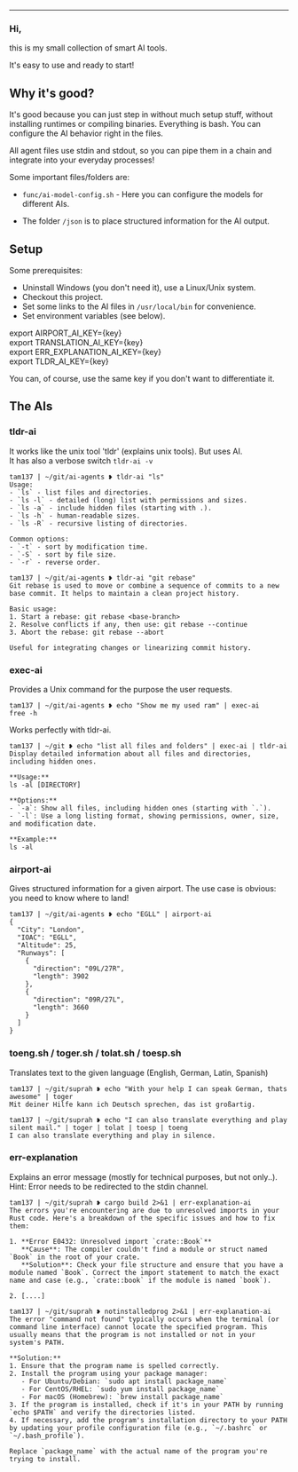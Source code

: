 ___

### Hi,
this is my small collection of smart AI tools.

It's easy to use and ready to start!

## Why it's good?

It's good because you can just step in without much setup stuff, without installing runtimes or compiling binaries. Everything is bash. You can configure the AI behavior right in the files.

All agent files use stdin and stdout, so you can pipe them in a chain and integrate into your everyday processes!

Some important files/folders are:

* ```func/ai-model-config.sh``` - Here you can configure the models for different AIs.

* The folder ```/json``` is to place structured information for the AI output.

## Setup
Some prerequisites:

* Uninstall Windows (you don't need it), use a Linux/Unix system.
* Checkout this project.
* Set some links to the AI files in ```/usr/local/bin``` for convenience.
* Set environment variables (see below).

export AIRPORT_AI_KEY={key}  
export TRANSLATION_AI_KEY={key}  
export ERR_EXPLANATION_AI_KEY={key}  
export TLDR_AI_KEY={key}  

You can, of course, use the same key if you don't want to differentiate it.

## The AIs

### tldr-ai

It works like the unix tool 'tldr' (explains unix tools). But uses AI.  
It has also a verbose switch ```tldr-ai -v```

```
tam137 | ~/git/ai-agents ❥ tldr-ai "ls"
Usage:
- `ls` - list files and directories.
- `ls -l` - detailed (long) list with permissions and sizes.
- `ls -a` - include hidden files (starting with .).
- `ls -h` - human-readable sizes.
- `ls -R` - recursive listing of directories.

Common options:
- `-t` - sort by modification time.
- `-S` - sort by file size.
- `-r` - reverse order.
```

```
tam137 | ~/git/ai-agents ❥ tldr-ai "git rebase"
Git rebase is used to move or combine a sequence of commits to a new base commit. It helps to maintain a clean project history.

Basic usage:
1. Start a rebase: git rebase <base-branch>
2. Resolve conflicts if any, then use: git rebase --continue
3. Abort the rebase: git rebase --abort

Useful for integrating changes or linearizing commit history.
```

### exec-ai

Provides a Unix command for the purpose the user requests.
```
tam137 | ~/git/ai-agents ❥ echo "Show me my used ram" | exec-ai
free -h
```

Works perfectly with tldr-ai.
```
tam137 | ~/git ❥ echo "list all files and folders" | exec-ai | tldr-ai 
Display detailed information about all files and directories, including hidden ones.

**Usage:**
ls -al [DIRECTORY]

**Options:**
- `-a`: Show all files, including hidden ones (starting with `.`).
- `-l`: Use a long listing format, showing permissions, owner, size, and modification date.

**Example:**
ls -al
```

### airport-ai

Gives structured information for a given airport. The use case is obvious: you need to know where to land!

```
tam137 | ~/git/ai-agents ❥ echo "EGLL" | airport-ai
{
  "City": "London",
  "IOAC": "EGLL",
  "Altitude": 25,
  "Runways": [
    {
      "direction": "09L/27R",
      "length": 3902
    },
    {
      "direction": "09R/27L",
      "length": 3660
    }
  ]
}
```

### toeng.sh / toger.sh / tolat.sh / toesp.sh

Translates text to the given language (English, German, Latin, Spanish)

```
tam137 | ~/git/suprah ❥ echo "With your help I can speak German, thats awesome" | toger 
Mit deiner Hilfe kann ich Deutsch sprechen, das ist großartig.
```

```
tam137 | ~/git/suprah ❥ echo "I can also translate everything and play silent mail." | toger | tolat | toesp | toeng
I can also translate everything and play in silence.
```

### err-explanation

Explains an error message (mostly for technical purposes, but not only..). Hint: Error needs to be redirected to the stdin channel.

```
tam137 | ~/git/suprah ❥ cargo build 2>&1 | err-explanation-ai
The errors you're encountering are due to unresolved imports in your Rust code. Here's a breakdown of the specific issues and how to fix them:

1. **Error E0432: Unresolved import `crate::Book`**  
   **Cause**: The compiler couldn't find a module or struct named `Book` in the root of your crate.  
   **Solution**: Check your file structure and ensure that you have a module named `Book`. Correct the import statement to match the exact name and case (e.g., `crate::book` if the module is named `book`).

2. [....]
```

```
tam137 | ~/git/suprah ❥ notinstalledprog 2>&1 | err-explanation-ai 
The error "command not found" typically occurs when the terminal (or command line interface) cannot locate the specified program. This usually means that the program is not installed or not in your system's PATH.

**Solution:**
1. Ensure that the program name is spelled correctly.
2. Install the program using your package manager:
   - For Ubuntu/Debian: `sudo apt install package_name`
   - For CentOS/RHEL: `sudo yum install package_name`
   - For macOS (Homebrew): `brew install package_name`
3. If the program is installed, check if it's in your PATH by running `echo $PATH` and verify the directories listed.
4. If necessary, add the program's installation directory to your PATH by updating your profile configuration file (e.g., `~/.bashrc` or `~/.bash_profile`).

Replace `package_name` with the actual name of the program you're trying to install.
```